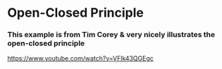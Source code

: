 # Open-Closed Principle

### This example is from Tim Corey & very nicely illustrates the open-closed principle

https://www.youtube.com/watch?v=VFlk43QGEgc
